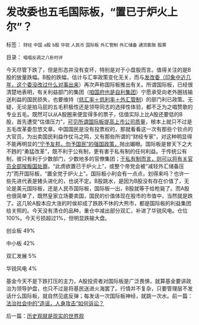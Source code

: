 # 发改委也五毛国际板，“置已于炉火上尔”？

标签： `财经` `中国` `a股` `b股` `华锐` `人民币` `国际板` `外汇管制` `外汇储备` `通货膨胀` `股票` 

目录： `唱唱反调之八卦时评`

今天尽管下跌了，但是形态并没有变坏，特别是对于小盘股而言。值得关注的是B股的放量跌幅。B股的跌幅，估计与汇率政策变化无关，而与[发改委（印象中近几年，这个委没改过什么对事出来](../../../2010/12/1/发改委知错能改,抓流通降物价将劳而有过.md)）再次声称国际板推出有关。所谓国际板，已经很清楚地表明，有关利益部门的集团（[咱国府也是自利集团](http://darthvad.blog.sohu.com/161146952.html)）宁愿承受向老外圈钱输送利益的国民损失，也要维持（[低汇率＋低利率＋外汇管制](../../../2011/5/25/人民币国际板“圈了钱，带不走”.md)）的部门利已政策。无疑，无论是拍马屁的五毛积极性还是领导同志的选择性体验，都不乏为之唱赞歌的专业五毛。既然可以从A股圈来便宜得多的票子，估值实际上比A股还要低的B股，首先遭受“估值压力”，[可见所谓国际板提高上市公司质量](../../../2011/5/23/尚主席向国际板开放国企待遇.md)，根本上就只不过是五毛改革委忽悠文章。中国国民是没有投票权的，那就看看这一次有那些个钦点的大官员，为出卖国民利益作仗马之鸣，又有那些所谓的“财经专家”，对这种明显得不能再明显的[“宁予友邦，勿予国民”的强国政策，](../../../2011/5/25/人民币国际板是“藏富于外，藏汇于外”.md)抛出媚眼。国际板是冒天下之大不韪的“勇猛改革”，既不利于公有制，更有害于私有制的任何利益。于传统公有制，彼只有利于少数部门，少数地多的官僚集团；[于私有制而言，则可以将有关官员全部按叛国处罪](../../../2011/5/16/人民币国际板逻辑后果和利益动机.md)。“此虏欲置已于炉火上”，或整个帝党会被“减轻外汇储备压力”而开国际板，“置全党于炉火上”。国际板小利会有一点点，划得来吗？也许一些先进代表是猪头进化的，也说不定。B股跳水，是因为B股没有存在价值了，无论是美元国际板，还是人民币国际板，国际板一出，B股就等于给枪毙了。而A股也很简单了，既然皇家立场要卖国，国民的价值体现在股市的市值中，当然就是跌了。这几轮A股本应大涨的时侯却成了跌跌不休的大熊市，都是国际板的利益集团给关照的。今天没有清仓的品种，重仓中减出部分双汇，补进了华锐风电。仓位100%。今天亏损超过1%，但明显跌输大盘。

创业板 49%

中小板 42%

双汇发展 5%

华锐风电 4%



基金今天不是下跌打压的主力，A股投资者对国际板是广泛畏惧，就算基金要讲政治为领导护盘，也只不过是将基民送进火海罢了。行情并不复杂，只要管理层不发话什么国际板，就自然见底反弹；每发话一次国际板神经，就跳一次水。前一篇：[法治社会中的“造谣，人身攻击”如何诉讼？](../../../2011/6/8/法治社会中的“造谣，人身攻击”如何诉讼？.md)

后一篇：[历史观就是现实的世界观](../../../2011/6/9/历史观就是现实的世界观.md)